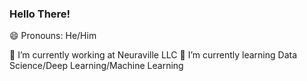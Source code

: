 ### Hello There!
😄 Pronouns: He/Him

🔭 I’m currently working at Neuraville LLC
🌱 I’m currently learning Data Science/Deep Learning/Machine Learning
